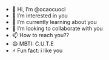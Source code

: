 - 👋 Hi, I’m @ocaocuoci
- 👀 I’m interested in you
- 🌱 I’m currently learning about you
- 💞️ I’m looking to collaborate with you
- 📫 How to reach you??
- 😄 MBTI: C.U.T.E
- ⚡ Fun fact: i like you

<!---
ocaocuoci/ocaocuoci is a ✨ special ✨ repository because its `README.md` (this file) appears on your GitHub profile.
You can click the Preview link to take a look at your changes.
--->
